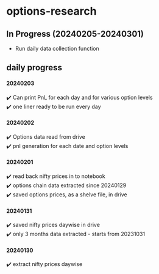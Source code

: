 # options-research

## In Progress (20240205-20240301)
- Run daily data collection function

## daily progress

#### 20240203
✔️ Can print PnL for each day and for various option levels <br>
✔️ one liner ready to be run every day <br>

#### 20240202
✔️ Options data read from drive <br>
✔️ pnl generation for each date and option levels

#### 20240201
✔️ read back nifty prices in to notebook <br>
✔️ options chain data extracted since 20240129 <br>
✔️ saved options prices, as a shelve file, in drive

#### 20240131
✔️ saved nifty prices daywise in drive <br>
✔️ only 3 months data extracted - starts from 20231031 

#### 20240130
✔️ extract nifty prices daywise 
